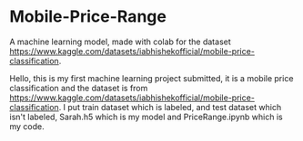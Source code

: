 # Mobile-Price-Range
A machine learning model, made with colab for the dataset
https://www.kaggle.com/datasets/iabhishekofficial/mobile-price-classification.

Hello, this is my first machine learning project submitted,
it is a mobile price classification and the dataset is from 
https://www.kaggle.com/datasets/iabhishekofficial/mobile-price-classification. 
I put train dataset which is labeled, and test dataset which isn't labeled, 
Sarah.h5 which is my model and PriceRange.ipynb which is my code. 
